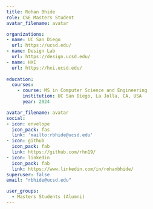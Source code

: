 ```yaml
---
title: Rohan Bhide
role: CSE Masters Student
avatar_filename: avatar

organizations:
- name: UC San Diego
  url: https://ucsd.edu/
- name: Design Lab
  url: https://design.ucsd.edu/
- name: HXI
  url: https://hxi.ucsd.edu/
  
education:
  courses:
    - course: MS in Computer Science and Engineering
      institution: UC San Diego, La Jolla, CA, USA
      year: 2024

avatar_filename: avatar
social:
- icon: envelope
  icon_pack: fas
  link: 'mailto:rbhide@ucsd.edu'
- icon: github
  icon_pack: fab
  link: https://github.com/rhn19/
- icon: linkedin
  icon_pack: fab
  link: https://www.linkedin.com/in/rohanbhide/
superuser: false
email: "rbhide@ucsd.edu"

user_groups:
  - Masters Students (Alumni)
---
```


